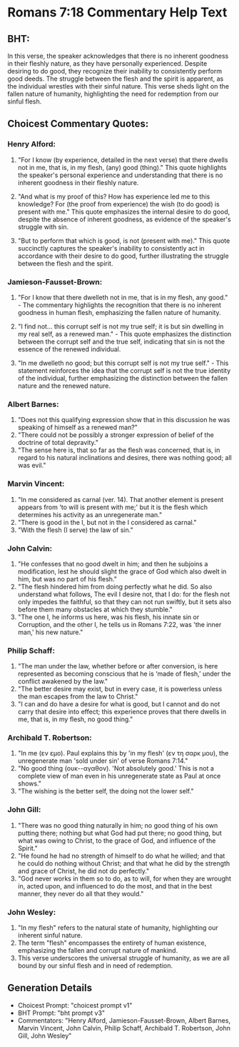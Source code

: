 # Romans 7:18 Commentary Help Text

## BHT:
In this verse, the speaker acknowledges that there is no inherent goodness in their fleshly nature, as they have personally experienced. Despite desiring to do good, they recognize their inability to consistently perform good deeds. The struggle between the flesh and the spirit is apparent, as the individual wrestles with their sinful nature. This verse sheds light on the fallen nature of humanity, highlighting the need for redemption from our sinful flesh.

## Choicest Commentary Quotes:
### Henry Alford:
1. "For I know (by experience, detailed in the next verse) that there dwells not in me, that is, in my flesh, (any) good (thing)." This quote highlights the speaker's personal experience and understanding that there is no inherent goodness in their fleshly nature.

2. "And what is my proof of this? How has experience led me to this knowledge? For (the proof from experience) the wish (to do good) is present with me." This quote emphasizes the internal desire to do good, despite the absence of inherent goodness, as evidence of the speaker's struggle with sin.

3. "But to perform that which is good, is not (present with me)." This quote succinctly captures the speaker's inability to consistently act in accordance with their desire to do good, further illustrating the struggle between the flesh and the spirit.

### Jamieson-Fausset-Brown:
1. "For I know that there dwelleth not in me, that is in my flesh, any good." - The commentary highlights the recognition that there is no inherent goodness in human flesh, emphasizing the fallen nature of humanity.

2. "I find not... this corrupt self is not my true self; it is but sin dwelling in my real self, as a renewed man." - This quote emphasizes the distinction between the corrupt self and the true self, indicating that sin is not the essence of the renewed individual.

3. "In me dwelleth no good; but this corrupt self is not my true self." - This statement reinforces the idea that the corrupt self is not the true identity of the individual, further emphasizing the distinction between the fallen nature and the renewed nature.

### Albert Barnes:
1. "Does not this qualifying expression show that in this discussion he was speaking of himself as a renewed man?"
2. "There could not be possibly a stronger expression of belief of the doctrine of total depravity."
3. "The sense here is, that so far as the flesh was concerned, that is, in regard to his natural inclinations and desires, there was nothing good; all was evil."

### Marvin Vincent:
1. "In me considered as carnal (ver. 14). That another element is present appears from 'to will is present with me;' but it is the flesh which determines his activity as an unregenerate man."
2. "There is good in the I, but not in the I considered as carnal."
3. "With the flesh (I serve) the law of sin."

### John Calvin:
1. "He confesses that no good dwelt in him; and then he subjoins a modification, lest he should slight the grace of God which also dwelt in him, but was no part of his flesh."
2. "The flesh hindered him from doing perfectly what he did. So also understand what follows, The evil I desire not, that I do: for the flesh not only impedes the faithful, so that they can not run swiftly, but it sets also before them many obstacles at which they stumble."
3. "The one I, he informs us here, was his flesh, his innate sin or Corruption, and the other I, he tells us in Romans 7:22, was 'the inner man,' his new nature."

### Philip Schaff:
1. "The man under the law, whether before or after conversion, is here represented as becoming conscious that he is ‘made of flesh,’ under the conflict awakened by the law."
2. "The better desire may exist, but in every case, it is powerless unless the man escapes from the law to Christ."
3. "I can and do have a desire for what is good, but I cannot and do not carry that desire into effect; this experience proves that there dwells in me, that is, in my flesh, no good thing."

### Archibald T. Robertson:
1. "In me (εν εμο). Paul explains this by 'in my flesh' (εν τη σαρκ μου), the unregenerate man 'sold under sin' of verse Romans 7:14."
2. "No good thing (ουκ--αγαθον). 'Not absolutely good.' This is not a complete view of man even in his unregenerate state as Paul at once shows."
3. "The wishing is the better self, the doing not the lower self."

### John Gill:
1. "There was no good thing naturally in him; no good thing of his own putting there; nothing but what God had put there; no good thing, but what was owing to Christ, to the grace of God, and influence of the Spirit."
2. "He found he had no strength of himself to do what he willed; and that he could do nothing without Christ; and that what he did by the strength and grace of Christ, he did not do perfectly."
3. "God never works in them so to do, as to will, for when they are wrought in, acted upon, and influenced to do the most, and that in the best manner, they never do all that they would."

### John Wesley:
1. "In my flesh" refers to the natural state of humanity, highlighting our inherent sinful nature.
2. The term "flesh" encompasses the entirety of human existence, emphasizing the fallen and corrupt nature of mankind.
3. This verse underscores the universal struggle of humanity, as we are all bound by our sinful flesh and in need of redemption.


## Generation Details
- Choicest Prompt: "choicest prompt v1"
- BHT Prompt: "bht prompt v3"
- Commentators: "Henry Alford, Jamieson-Fausset-Brown, Albert Barnes, Marvin Vincent, John Calvin, Philip Schaff, Archibald T. Robertson, John Gill, John Wesley"
